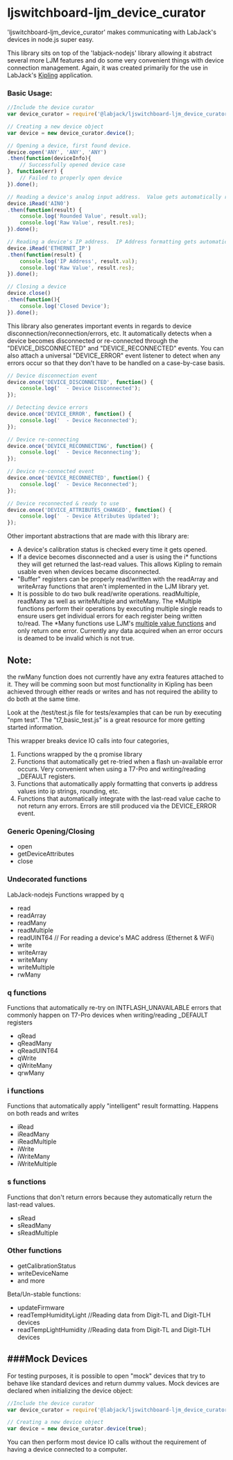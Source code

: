 ljswitchboard-ljm_device_curator
================================
'ljswitchboard-ljm_device_curator' makes communicating with LabJack's devices in node.js super easy.

This library sits on top of the 'labjack-nodejs' library allowing it abstract several more LJM features and do some very convenient things with device connection management.  Again, it was created primarily for the use in LabJack's [Kipling](https://labjack.com/support/software/applications/kipling) application.

### Basic Usage:
```javascript
//Include the device curator
var device_curator = require('@labjack/ljswitchboard-ljm_device_curator');

// Creating a new device object
var device = new device_curator.device();

// Opening a device, first found device.
device.open('ANY', 'ANY', 'ANY')
.then(function(deviceInfo){
	// Successfully opened device case
}, function(err) {
	// Failed to properly open device
}).done();

// Reading a device's analog input address.  Value gets automatically rounded to 6 digits of precision.
device.iRead('AIN0')
.then(function(result) {
	console.log('Rounded Value', result.val);
	console.log('Raw Value', result.res);
}).done();

// Reading a device's IP address.  IP Address formatting gets automatically applied.
device.iRead('ETHERNET_IP')
.then(function(result) {
	console.log('IP Address', result.val);
	console.log('Raw Value', result.res);
}).done();

// Closing a device
device.close()
.then(function(){
	console.log('Closed Device');
}).done();
```

This library also generates important events in regards to device disconnection/reconnection/errors, etc.  It automatically detects when a device becomes disconnected or re-connected through the "DEVICE_DISCONNECTED" and "DEVICE_RECONNECTED" events. You can also attach a universal "DEVICE_ERROR" event listener to detect when any errors occur so that they don't have to be handled on a case-by-case basis.

```javascript
// Device disconnection event
device.once('DEVICE_DISCONNECTED', function() {
	console.log('  - Device Disconnected');
});

// Detecting device errors
device.once('DEVICE_ERROR', function() {
	console.log('  - Device Reconnected');
});

// Device re-connecting
device.once('DEVICE_RECONNECTING', function() {
	console.log('  - Device Reconnecting');
});

// Device re-connected event
device.once('DEVICE_RECONNECTED', function() {
	console.log('  - Device Reconnected');
});

// Device reconnected & ready to use
device.once('DEVICE_ATTRIBUTES_CHANGED', function() {
	console.log('  - Device Attributes Updated');
});
```

Other important abstractions that are made with this library are:
* A device's calibration status is checked every time it gets opened.
* If a device becomes disconnected and a user is using the i* functions they will get returned the last-read values.  This allows Kipling to remain usable even when devices became disconnected.
* "Buffer" registers can be properly read/written with the readArray and writeArray functions that aren't implemented in the LJM library yet.
* It is possible to do two bulk read/write operations. readMultiple, readMany as well as writeMultiple and writeMany. The *Multiple functions perform their operations by executing multiple single reads to ensure users get individual errors for each register being written to/read.  The *Many functions use LJM's [multiple value functions](https://labjack.com/support/software/api/ljm/function-reference/multiple-value-functions) and only return one error.  Currently any data acquired when an error occurs is deamed to be invalid which is not true. 


Note:
-----
the rwMany function does not currently have any extra features attached to it.  They will be comming soon but most functionality in Kipling has been achieved through either reads or writes and has not required the ability to do both at the same time.

Look at the /test/test.js file for tests/examples that can be run by executing "npm test".  The "t7_basic_test.js" is a great resource for more getting started information.


This wrapper breaks device IO calls into four categories,
1. Functions wrapped by the q promise library
2. Functions that automatically get re-tried when a flash un-available error occurs.  Very convenient when using a T7-Pro and writing/reading _DEFAULT registers.
3. Functions that automatically apply formatting that converts ip address values into ip strings, rounding, etc.
4. Functions that automatically integrate with the last-read value cache to not return any errors.  Errors are still produced via the DEVICE_ERROR event.

### Generic Opening/Closing
* open
* getDeviceAttributes
* close

### Undecorated functions
LabJack-nodejs Functions wrapped by q
* read
* readArray
* readMany
* readMultiple
* readUINT64 // For reading a device's MAC address (Ethernet & WiFi)
* write
* writeArray
* writeMany
* writeMultiple
* rwMany

### q functions
Functions that automatically re-try on INTFLASH_UNAVAILABLE errors that commonly happen on T7-Pro devices when writing/reading _DEFAULT registers
* qRead
* qReadMany
* qReadUINT64
* qWrite
* qWriteMany
* qrwMany

### i functions
Functions that automatically apply "intelligent" result formatting.  Happens on both reads and writes
* iRead
* iReadMany
* iReadMultiple
* iWrite
* iWriteMany
* iWriteMultiple

### s functions
Functions that don't return errors because they automatically return the last-read values.
* sRead
* sReadMany
* sReadMultiple

### Other functions
* getCalibrationStatus
* writeDeviceName
* and more

Beta/Un-stable functions:
* updateFirmware
* readTempHumidityLight //Reading data from Digit-TL and Digit-TLH devices
* readTempLightHumidity //Reading data from Digit-TL and Digit-TLH devices

###Mock Devices
---------------
For testing purposes, it is possible to open "mock" devices that try to behave like standard devices and return dummy values.  Mock devices are declared when initializing the device object:
```javascript
//Include the device curator
var device_curator = require('@labjack/ljswitchboard-ljm_device_curator');

// Creating a new device object
var device = new device_curator.device(true);
```

You can then perform most device IO calls without the requirement of having a device connected to a computer.
